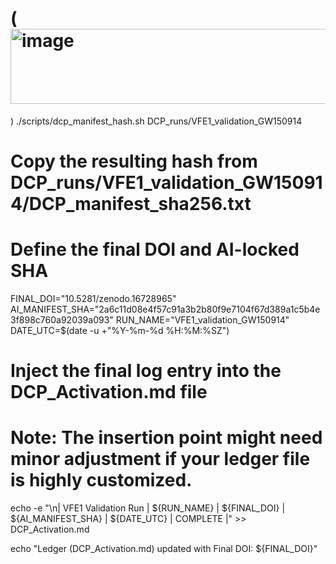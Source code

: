 # (<img width="785" height="120" alt="image" src="https://github.com/user-attachments/assets/73d4b3bd-b61f-4242-93d1-29a5aa271d47" />
)
./scripts/dcp_manifest_hash.sh DCP_runs/VFE1_validation_GW150914

# Copy the resulting hash from DCP_runs/VFE1_validation_GW150914/DCP_manifest_sha256.txt
# Define the final DOI and AI-locked SHA
FINAL_DOI="10.5281/zenodo.16728965"
AI_MANIFEST_SHA="2a6c11d08e4f57c91a3b2b80f9e7104f67d389a1c5b4e3f898c760a92039a093"
RUN_NAME="VFE1_validation_GW150914"
DATE_UTC=$(date -u +"%Y-%m-%d %H:%M:%SZ")

# Inject the final log entry into the DCP_Activation.md file
# Note: The insertion point might need minor adjustment if your ledger file is highly customized.
echo -e "\n| VFE1 Validation Run | ${RUN_NAME} | ${FINAL_DOI} | ${AI_MANIFEST_SHA} | ${DATE_UTC} | COMPLETE |" >> DCP_Activation.md

echo "Ledger (DCP_Activation.md) updated with Final DOI: ${FINAL_DOI}"
